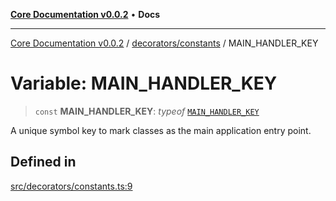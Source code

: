 [**Core Documentation v0.0.2**](../../../README.md) • **Docs**

***

[Core Documentation v0.0.2](../../../modules.md) / [decorators/constants](../README.md) / MAIN\_HANDLER\_KEY

# Variable: MAIN\_HANDLER\_KEY

> `const` **MAIN\_HANDLER\_KEY**: *typeof* [`MAIN_HANDLER_KEY`](MAIN_HANDLER_KEY.md)

A unique symbol key to mark classes as the main application entry point.

## Defined in

[src/decorators/constants.ts:9](https://github.com/stonemjs/core/blob/aa2a76ee3b0b5f73fa20c9cec0decb9263cddbc2/src/decorators/constants.ts#L9)
